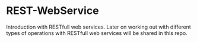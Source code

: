 # REST-WebService
Introduction with RESTfull web services. Later on working out with different types of operations with RESTfull web services will be shared in this repo. 
